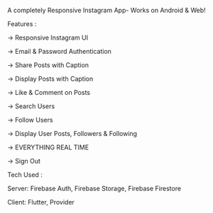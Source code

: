 A completely Responsive Instagram App- Works on Android & Web!

Features :

-> Responsive Instagram UI
 
-> Email & Password Authentication
 
-> Share Posts with Caption
 
-> Display Posts with Caption
 
-> Like & Comment on Posts
 
-> Search Users
 
-> Follow Users

-> Display User Posts, Followers & Following

-> EVERYTHING REAL TIME

-> Sign Out

Tech Used : 

Server: Firebase Auth, Firebase Storage, Firebase Firestore

Client: Flutter, Provider
